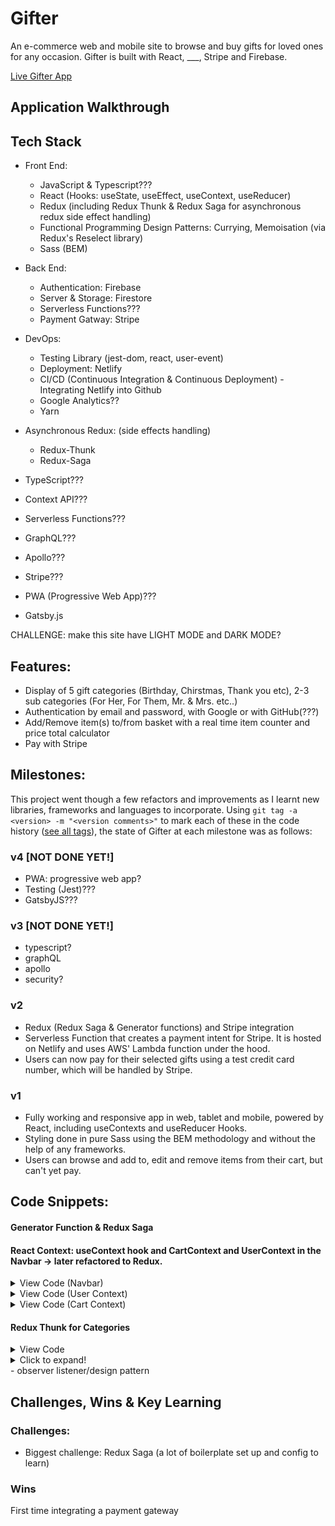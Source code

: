 # Gifter

An e-commerce web and mobile site to browse and buy gifts for loved ones for any occasion. Gifter is built with React, ___, Stripe and Firebase. 

[Live Gifter App](https://giftsbygifter.netlify.app/)

## Application Walkthrough 

## Tech Stack
- Front End: 
  - JavaScript & Typescript???
  - React (Hooks: useState, useEffect, useContext, useReducer)
  - Redux (including Redux Thunk & Redux Saga for asynchronous redux side effect handling)
  - Functional Programming Design Patterns: Currying, Memoisation (via Redux's Reselect library)
  - Sass (BEM)
- Back End:
  - Authentication: Firebase
  - Server & Storage: Firestore
  - Serverless Functions???
  - Payment Gatway: Stripe
- DevOps:
  - Testing Library (jest-dom, react, user-event)
  - Deployment: Netlify
  - CI/CD (Continuous Integration & Continuous Deployment) - Integrating Netlify into Github
  - Google Analytics??
  - Yarn

- Asynchronous Redux: (side effects handling)
  - Redux-Thunk
  - Redux-Saga
- TypeScript???
- Context API???
- Serverless Functions???
- GraphQL???
- Apollo???
- Stripe???
- PWA (Progressive Web App)???
- Gatsby.js

CHALLENGE: make this site have LIGHT MODE and DARK MODE?

## Features:
- Display of 5 gift categories (Birthday, Chirstmas, Thank you etc), 2-3 sub categories (For Her, For Them, Mr. & Mrs. etc..)
- Authentication by email and password, with Google or with GitHub(???)
- Add/Remove item(s) to/from basket with a real time item counter and price total calculator
- Pay with Stripe


## Milestones:
This project went though a few refactors and improvements as I learnt new libraries, frameworks and languages to incorporate. Using `git tag -a <version> -m "<version comments>"` to mark each of these in the code history ([see all tags](https://github.com/emilydaykin/Gifter/tags)), the state of Gifter at each milestone was as follows:

### v4 [NOT DONE YET!]
- PWA: progressive web app?
- Testing (Jest)???
- GatsbyJS???
### v3 [NOT DONE YET!]
- typescript?
- graphQL
- apollo
- security?
### v2 
- Redux (Redux Saga & Generator functions) and Stripe integration
- Serverless Function that creates a payment intent for Stripe. It is hosted on Netlify and uses AWS' Lambda function under the hood.
- Users can now pay for their selected gifts using a test credit card number, which will be handled by Stripe.
### v1
- Fully working and responsive app in web, tablet and mobile, powered by React, including useContexts and useReducer Hooks. 
- Styling done in pure Sass using the BEM methodology and without the help of any frameworks. 
- Users can browse and add to, edit and remove items from their cart, but can't yet pay.



## Code Snippets:
#### Generator Function & Redux Saga 

#### React Context: useContext hook and CartContext and UserContext in the Navbar &rarr; later refactored to Redux.

<details>
  <summary>View Code (Navbar)</summary>
  
  ```javascript
  // $src/components/Navbar.jsx

  import { useContext } from 'react';
  import { UserContext } from '../contexts/user.context';
  import { CartContext } from '../contexts/cart.context';
  
  const Navbar = () => {
    const { currentUser } = useContext(UserContext);
    const { isCartOpen, setIsCartOpen } = useContext(CartContext);
    const toggleShowHideCart = () => setIsCartOpen(!isCartOpen);
    const location = useLocation();

    const hideCartWhenNavigatingAway = () => {
      if (isCartOpen) {
        setIsCartOpen(!isCartOpen);
      }
    };
    ...
  }
  ```
</details>

<details>
  <summary>View Code (User Context)</summary>
  
  ```javascript
  // $src/contexts/user.context.jsx

  export const UserContext = createContext({
    currentUser: null,
    setCurrentUser: () => null
  });

  export const UserProvider = ({ children }) => {
    const [currentUser, setCurrentUser] = useState(null);
    const value = { currentUser, setCurrentUser };

    useEffect(() => {
      const unsubscribe = onAuthStateChangeListener((user) => {
        if (user) {
          createUserDocumentFromAuth(user);
        }
        setCurrentUser(user);
      });
      return unsubscribe;
    }, []);

    return <UserContext.Provider value={value}>{children}</UserContext.Provider>;
  };
  ```
</details>

<details>
  <summary>View Code (Cart Context)</summary>
  
  ```javascript
  // $src/contexts/cart.context.jsx
  
  export const CartContext = createContext({
    isCartOpen: false,
    setIsCartOpen: () => {},
    cartItems: [],
    addItemToCart: () => {},
    removeItemFromCart: () => {},
    reduceItemQuantityInCart: () => {},
    getCartItemCount: () => {},
    getCartTotalPrice: () => {}
  });

  export const CartProvider = ({ children }) => {
    const [isCartOpen, setIsCartOpen] = useState(false);
    const [cartItems, setCartItems] = useState([]);

    const addItemToCart = (productToAdd) => {
      const matchingItemIndex = cartItems.findIndex((item) => item.id === productToAdd.id);

      if (matchingItemIndex === -1) {
        setCartItems([...cartItems, { ...productToAdd, quantity: 1 }]);
      } else {
        const updatedCartItems = cartItems.map((item) => {
          return item.id === productToAdd.id ? { ...item, quantity: item.quantity + 1 } : item;
        });
        setCartItems(updatedCartItems);
      }
    };

    const removeItemFromCart = (productToRemove) => {
      const updatedCartItems = cartItems.filter((item) => item.id !== productToRemove.id);
      setCartItems(updatedCartItems);
    };

    const reduceItemQuantityInCart = (productToReduce) => {
      const quantityOfItem = productToReduce.quantity;
      console.log('quantityOfItem', quantityOfItem);

      const reduceQuantity = cartItems.map((item) => {
        return item.id === productToReduce.id ? { ...item, quantity: item.quantity - 1 } : item;
      });

      const removeItem = cartItems.filter((item) => item.id !== productToReduce.id);

      setCartItems(quantityOfItem > 1 ? reduceQuantity : removeItem);
    };

    const getCartItemCount = () => {
      return cartItems.reduce((prev, curr) => prev + curr.quantity, 0);
    };

    const getCartTotalPrice = () => {
      const total = cartItems.reduce((prev, curr) => prev + curr.price * curr.quantity, 0);
      return total % 1 > 0 ? total.toFixed(2) : total; // currency rounding:
    };
    ...
  }
  ```
</details>


#### Redux Thunk for Categories
<details>
  <summary>View Code</summary>
  
  ```javascript
  import { CATEGORIES_ACTION_TYPES } from './category.types';
  import { getCategoriesAndDocuments } from '../../firebase/firebase.utils';

  export const fetchCategoriesStart = () => {
    return { type: CATEGORIES_ACTION_TYPES.FETCH_CATEGORIES_START };
  };

  export const fetchCategoriesSuccess = (categories) => {
    return { type: CATEGORIES_ACTION_TYPES.FETCH_CATEGORIES_SUCCESS, payload: categories };
  };

  export const fetchCategoriesFailure = (error) => {
    return { type: CATEGORIES_ACTION_TYPES.FETCH_CATEGORIES_FAILURE, payload: error };
  };

  // Thunk:
  export const fetchCategoriesAsync = () => async (dispatch) => {
    dispatch(fetchCategoriesStart());
    try {
      const categoryArray = await getCategoriesAndDocuments('categories');
      dispatch(fetchCategoriesSuccess(categoryArray));
    } catch (error) {
      console.log(`ERROR: ${error}`);
      dispatch(fetchCategoriesFailure(error));
    }
  };
  ```
</details>

<details>
  <summary>Click to expand!</summary>
  
  ```javascript
  
  ```
</details>
- observer listener/design pattern



## Challenges, Wins & Key Learning

### Challenges:
- Biggest challenge: Redux Saga (a lot of boilerplate set up and config to learn)

### Wins
First time integrating a payment gateway
